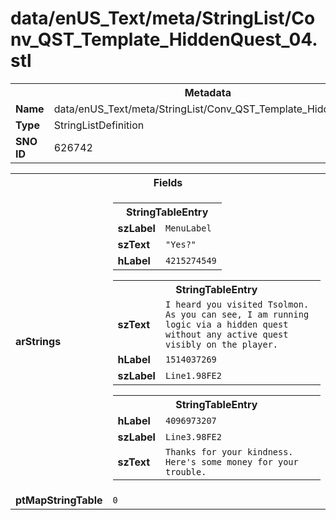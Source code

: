 <h1>data/enUS_Text/meta/StringList/Conv_QST_Template_HiddenQuest_04.stl</h1><table><tr><th colspan="100%">Metadata</th></tr><tr><td><b>Name</b></td><td>data/enUS_Text/meta/StringList/Conv_QST_Template_HiddenQuest_04.stl</td></tr><tr><td><b>Type</b></td><td>StringListDefinition</td></tr><tr><td><b>SNO ID</b></td><td>626742</td></tr></table>

<table><tr><th colspan="100%">Fields</th></tr><tr><td><b>arStrings</b></td><td><table><tr><th colspan="100%">StringTableEntry</th></tr><tr><td><b>szLabel</b></td><td><code>MenuLabel</code></td></tr><tr><td><b>szText</b></td><td><code>"Yes?"</code></td></tr><tr><td><b>hLabel</b></td><td><code>4215274549</code></td></tr></table>


<table><tr><th colspan="100%">StringTableEntry</th></tr><tr><td><b>szText</b></td><td><code>I heard you visited Tsolmon. As you can see, I am running logic via a hidden quest without any active quest visibly on the player.</code></td></tr><tr><td><b>hLabel</b></td><td><code>1514037269</code></td></tr><tr><td><b>szLabel</b></td><td><code>Line1.98FE2</code></td></tr></table>


<table><tr><th colspan="100%">StringTableEntry</th></tr><tr><td><b>hLabel</b></td><td><code>4096973207</code></td></tr><tr><td><b>szLabel</b></td><td><code>Line3.98FE2</code></td></tr><tr><td><b>szText</b></td><td><code>Thanks for your kindness. Here's some money for your trouble.</code></td></tr></table>


</td></tr><tr><td><b>ptMapStringTable</b></td><td><code>0</code></td></tr></table>

